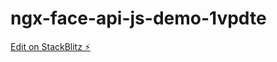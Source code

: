 # ngx-face-api-js-demo-1vpdte

[Edit on StackBlitz ⚡️](https://stackblitz.com/edit/ngx-face-api-js-demo-1vpdte)